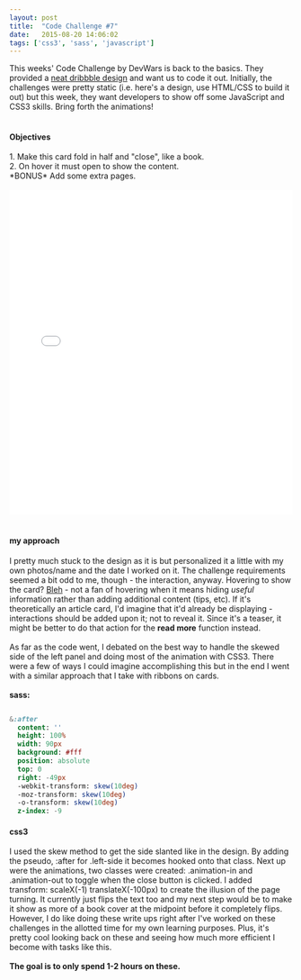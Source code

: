 ```yaml
---
layout: post
title:  "Code Challenge #7"
date:   2015-08-20 14:06:02
tags: ['css3', 'sass', 'javascript']
---
```


This weeks' Code Challenge by DevWars is back to the basics. They provided a <a href="https://dribbble.com/shots/2200506-Article-teaser-card" target="_blank">neat dribbble design</a> and want us to code it out. Initially, the challenges were pretty static (i.e. here's a design, use HTML/CSS to build it out) but this week, they want developers to show off some JavaScript and CSS3 skills. Bring forth the animations!
<br/><br/>
<h4>Objectives</h4>
1. Make this card fold in half and "close", like a book.
<br/>
2. On hover it must open to show the content.
<br/>
*BONUS* Add some extra pages.
<br/><br/>
<iframe height='577' scrolling='no' src='//codepen.io/sceendy/embed/NqZWNm/?height=577&theme-id=11022&default-tab=result' frameborder='no' allowtransparency='true' allowfullscreen='true' style='width: 100%;'>See the Pen <a href='http://codepen.io/sceendy/pen/NqZWNm/'>DevWarsWeek7</a> by Cindy Juarez (<a href='http://codepen.io/sceendy'>@sceendy</a>) on <a href='http://codepen.io'>CodePen</a>.
</iframe>
<br/><br/>
<h4>my approach</h4>
I pretty much stuck to the design as it is but personalized it a little with my own photos/name and the date I worked on it. The challenge requirements seemed a bit odd to me, though - the interaction, anyway. Hovering to show the card? <a href="http://uxmovement.com/navigation/why-hover-menus-do-users-more-harm-than-good/">Bleh</a> - not a fan of hovering when it means hiding <i>useful</i> information rather than adding additional content (tips, etc). If it's theoretically an article card, I'd imagine that it'd already be displaying - interactions should be added upon it; not to reveal it. Since it's a teaser, it might be better to do that action for the <b>read more</b> function instead.
<br/><br/>
As far as the code went, I debated on the best way to handle the skewed side of the left panel and doing most of the animation with CSS3. There were a few of ways I could imagine accomplishing this but in the end I went with a similar approach that I take with ribbons on cards.
<br/><br/>
<strong>sass:</strong><br/>

```sass

&:after
  content: ''
  height: 100%
  width: 90px
  background: #fff
  position: absolute
  top: 0
  right: -49px
  -webkit-transform: skew(10deg)
  -moz-transform: skew(10deg)
  -o-transform: skew(10deg)
  z-index: -9
```

<h4>css3</h4>
I used the skew method to get the side slanted like in the design. By adding the pseudo, <span class="code-inline">:after</span> for <span class="code-inline">.left-side</span> it becomes hooked onto that class. Next up were the animations, two classes were created: <span class="code-inline">.animation-in</span> and <span class="code-inline">.animation-out</span> to toggle when the close button is clicked. I added <span class="code-inline">transform: scaleX(-1) translateX(-100px)</span> to create the illusion of the page turning. It currently just flips the text too and my next step would be to make it show as more of a book cover at the midpoint before it completely flips. However, I do like doing these write ups right after I've worked on these challenges in the allotted time for my own learning purposes. Plus, it's pretty cool looking back on these and seeing how much more efficient I become with tasks like this.
<br/><br/>
<b>The goal is to only spend 1-2 hours on these.</b>
